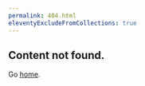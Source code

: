 ```yaml
---
permalink: 404.html
eleventyExcludeFromCollections: true
---
```

## Content not found.

Go <a href="index.njk">home</a>.
